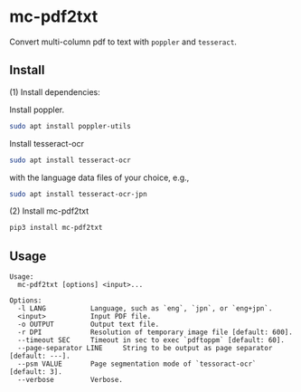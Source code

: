 mc-pdf2txt
==========

Convert multi-column pdf to text with `poppler` and `tesseract`.

## Install

(1) Install dependencies:

Install poppler.

```sh
sudo apt install poppler-utils
```

Install tesseract-ocr

```sh
sudo apt install tesseract-ocr
```

with the language data files of your choice, e.g.,

```sh
sudo apt install tesseract-ocr-jpn
```

(2) Install mc-pdf2txt

```sh
pip3 install mc-pdf2txt
```

## Usage

```
Usage:
  mc-pdf2txt [options] <input>...

Options:
  -l LANG           Language, such as `eng`, `jpn`, or `eng+jpn`.
  <input>           Input PDF file.
  -o OUTPUT         Output text file.
  -r DPI            Resolution of temporary image file [default: 600].
  --timeout SEC     Timeout in sec to exec `pdftoppm` [default: 60].
  --page-separator LINE     String to be output as page separator [default: ---].
  --psm VALUE       Page segmentation mode of `tessoract-ocr` [default: 3].
  --verbose         Verbose.
```
